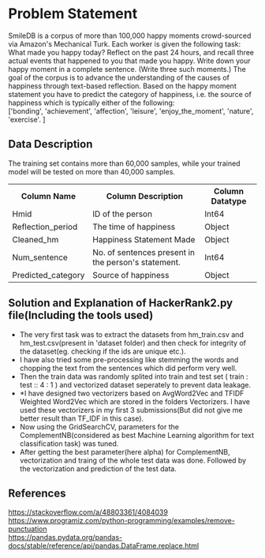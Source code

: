 # Problem Statement

SmileDB is a corpus of more than 100,000 happy moments crowd-sourced via Amazon's Mechanical Turk.
Each worker is given the following task: What made you happy today? Reflect on the past 24 hours, and recall three actual events that happened to you that made you happy. Write down your happy moment in a complete sentence. (Write three such moments.)
The goal of the corpus is to advance the understanding of the causes of happiness through text-based reflection.
Based on the happy moment statement you have to predict the category of happiness, i.e. the source of happiness which is typically either of the following:<br>
	['bonding', 'achievement', 'affection', 'leisure', 'enjoy_the_moment', 'nature', 'exercise'. ]

## Data Description

The training set contains more than 60,000 samples, while your trained model will be tested on more than 40,000 samples.

<table>
	<tr>
		<th> Column Name </th>
		<th> Column Description  </th>
		<th> Column Datatype </th>
	</tr>
	<tr>
		<td>Hmid</td>
		<td>ID of the person</td>
		<td>Int64</td>
	</tr>
	<tr>
		<td>Reflection_period</td>
		<td>The time of happiness</td>
		<td>Object</td>
	</tr>
	<tr>
		<td>Cleaned_hm</td>  
		<td>Happiness Statement Made</td>
		<td>Object</td>
	</tr>
	<tr>
		<td>Num_sentence</td>
		<td>No. of sentences present in the person's statement.</td>
		<td>Int64</td>
	</tr>
	<tr>
		<td>Predicted_category</td>
		<td>Source of happiness</td>
		<td>Object</td>
	</tr>
</table>


## Solution and Explanation of HackerRank2.py file(Including the tools used)

- The very first task was to extract the datasets from hm_train.csv and hm_test.csv(present in 'dataset folder) and then check for integrity of the dataset(eg. checking if the ids are unique etc.).
- I have also tried some pre-processing like stemming the words and chopping the text from the sentences which did perform very well.
- Then the train data was randomly splited into train and test set ( train : test :: 4 : 1 ) and vectorized dataset seperately to prevent data leakage.
- *I have designed two vectorizers based on AvgWord2Vec and TFIDF Weighted Word2Vec which are stored in the folders Vectorizers. I have used these vectorizers in my first 3 submissions(But did not give me better result than TF_IDF in this case).
- Now using the GridSearchCV, parameters for the ComplementNB(considered as best Machine Learning algorithm for text classification task) was tuned.
- After getting the best parameter(here alpha) for ComplementNB, vectorization and traing of the whole test data was done. Followed by the vectorization and prediction of the test data.

## References
https://stackoverflow.com/a/48803361/4084039<br>
https://www.programiz.com/python-programming/examples/remove-punctuation<br>
https://pandas.pydata.org/pandas-docs/stable/reference/api/pandas.DataFrame.replace.html
